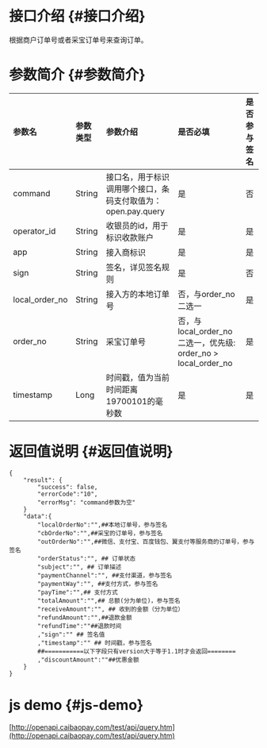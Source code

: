 # 接口介绍 {#接口介绍}

根据商户订单号或者采宝订单号来查询订单。

# 参数简介 {#参数简介}

| 参数名 | 参数类型 | 参数介绍 | 是否必填 | 是否参与签名 |
| :--- | :--- | :--- | :--- | :--- |
| command | String | 接口名，用于标识调用哪个接口，条码支付取值为：open.pay.query | 是 | 否 |
| operator\_id | String | 收银员的id，用于标识收款账户 | 是 | 是 |
| app | String | 接入商标识 | 是 | 是 |
| sign | String | 签名，详见签名规则 | 是 | 否 |
| local\_order\_no | String | 接入方的本地订单号 | 否，与order\_no二选一 | 是 |
| order\_no | String | 采宝订单号 | 否，与local\_order\_no二选一，优先级: order\_no &gt; local\_order\_no | 是 |
| timestamp | Long | 时间戳，值为当前时间距离19700101的毫秒数 | 是 | 是 |

# 返回值说明 {#返回值说明}

```
{
    "result": {
        "success": false,
        "errorCode":"10",
        "errorMsg": "command参数为空"
    }
    "data":{
        "localOrderNo":"",##本地订单号，参与签名
        "cbOrderNo":"",##采宝的订单号，参与签名
        "outOrderNo":"",##微信、支付宝、百度钱包、翼支付等服务商的订单号，参与签名
        "orderStatus":"", ## 订单状态
        "subject":"", ## 订单描述
        "paymentChannel":"", ##支付渠道，参与签名
        "paymentWay":"", ##支付方式，参与签名
        "payTime":"",## 支付方式
        "totalAmount":"",## 总额(分为单位)，参与签名
        "receiveAmount":"", ## 收到的金额（分为单位）
        "refundAmount":"",##退款金额
        "refundTime":""##退款时间
        ,"sign":"" ## 签名值
        ,"timestamp":"" ## 时间戳，参与签名
        ##===========以下字段只有version大于等于1.1时才会返回========
        ,"discountAmount":""##优惠金额
    }
}

```

# js demo {#js-demo}

[http://openapi.caibaopay.com/test/api/query.htm](http://openapi.caibaopay.com/test/api/query.htm)

